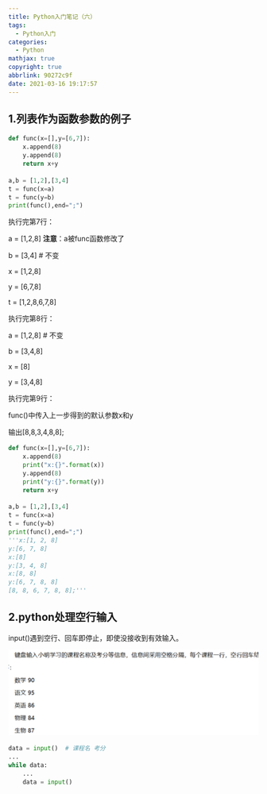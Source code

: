 ```yaml
---
title: Python入门笔记（六）
tags:
  - Python入门
categories:
  - Python
mathjax: true
copyright: true
abbrlink: 90272c9f
date: 2021-03-16 19:17:57
---
```


## 1.列表作为函数参数的例子

<!--more-->

```python
def func(x=[],y=[6,7]):
    x.append(8)
    y.append(8)
    return x+y

a,b = [1,2],[3,4]
t = func(x=a)
t = func(y=b)
print(func(),end=";")
```

执行完第7行：

a = [1,2,8] **注意**：a被func函数修改了

b = [3,4] # 不变

x = [1,2,8]

y = [6,7,8]

t = [1,2,8,6,7,8]

执行完第8行：

a = [1,2,8] # 不变

b = [3,4,8]

x = [8] 

y = [3,4,8]

执行完第9行：

func()中传入上一步得到的默认参数x和y

输出[8,8,3,4,8,8];

```python
def func(x=[],y=[6,7]):
    x.append(8)
    print("x:{}".format(x))
    y.append(8)
    print("y:{}".format(y))
    return x+y

a,b = [1,2],[3,4]
t = func(x=a)
t = func(y=b)
print(func(),end=";")
'''x:[1, 2, 8]
y:[6, 7, 8]
x:[8]
y:[3, 4, 8]
x:[8, 8]
y:[6, 7, 8, 8]
[8, 8, 6, 7, 8, 8];'''
```

## 2.python处理空行输入

input()遇到空行、回车即停止，即使没接收到有效输入。

![image-20210317205917723](Python入门笔记（六）/image-20210317205917723.png)

```python
data = input()  # 课程名 考分
...  
while data:
    ...
    data = input()
```

